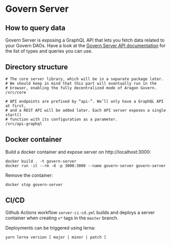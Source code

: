 # Govern Server

## How to query data

Govern Server is exposing a GraphQL API that lets you fetch data related to your Govern DAOs. Have a look at the [Govern Server API documentation](https://docs.aragon.org/govern/developers/server-api) for the list of types and queries you can use.

## Directory structure

```
# The core server library, which will be in a separate package later.
# We should keep in mind that this part will eventually run in the
# browser, enabling the fully decentralized mode of Aragon Govern.
/src/core

# API endpoints are prefixed by “api-”. We’ll only have a GraphQL API at first,
# and a REST API will be added later. Each API server exposes a single start()
# function with its configuration as a parameter.
/src/api-graphql
```

## Docker container

Build a docker container and expose server on http://localhost:3000:

```console
docker build . -t govern-server
docker run -it --rm -d -p 3000:3000 --name govern-server govern-server
```

Remove the container:

```console
docker stop govern-server
```

## CI/CD

Github Actions workflow `server-ci-cd.yml` builds and deploys a server container when creating `v*` tags in the `master` branch.

Deployments can be triggered using lerna:

```console
yarn lerna version [ major | minor | patch ]
```
